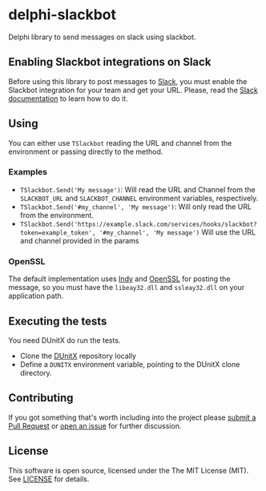 # delphi-slackbot
Delphi library to send messages on slack using slackbot.

## Enabling Slackbot integrations on Slack

Before using this library to post messages to [Slack](https://slack.com/), you must enable the Slackbot integration for your team and get your URL. Please, read the [Slack documentation](https://api.slack.com/slackbot) to learn how to do it.

## Using

You can either use `TSlackbot` reading the URL and channel from the environment or passing directly to the method.

### Examples

- `TSlackbot.Send('My message')`: Will read the URL and Channel from the `SLACKBOT_URL` and `SLACKBOT_CHANNEL` environment variables, respectively.
- `TSlackbot.Send('#my_channel', 'My message')`: Will only read the URL from the environment.
- `TSlackbot.Send('https://example.slack.com/services/hooks/slackbot?token=example_token', '#my_channel', 'My message')` Will use the URL and channel provided in the params

### OpenSSL

The default implementation uses [Indy](http://www.indyproject.org/index.en.aspx) and [OpenSSL](https://www.openssl.org/) for posting the message, so you must have the `libeay32.dll` and `ssleay32.dll` on your application path.

## Executing the tests

You need DUnitX do run the tests.

  * Clone the [DUnitX](https://github.com/VSoftTechnologies/DUnitX/) repository locally
  * Define a `DUNITX` environment variable, pointing to the DUnitX clone directory.

## Contributing

If you got something that's worth including into the project please [submit a Pull Request](https://github.com/monde-sistemas/delphi-slackbot/pulls) or [open an issue](https://github.com/monde-sistemas/delphi-slackbot/issues) for further discussion.

## License

This software is open source, licensed under the The MIT License (MIT). See [LICENSE](https://github.com/monde-sistemas/delphi-slackbot/blob/master/LICENSE) for details.
